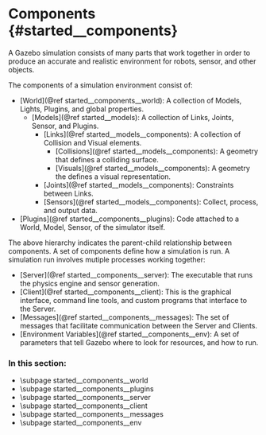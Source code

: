 Components {#started__components}
======================

A Gazebo simulation consists of many parts that work together in order to produce an accurate and realistic environment for robots, sensor, and other objects.

The components of a simulation environment consist of:

- [World](@ref started__components__world): A collection of Models, Lights, Plugins, and global properties.
  - [Models](@ref started__models): A collection of Links, Joints, Sensor, and Plugins.
    - [Links](@ref started__models__components): A collection of Collision and Visual elements.
      - [Collisions](@ref started__models__components): A geometry that defines a colliding surface.
      - [Visuals](@ref started__models__components): A geometry the defines a visual representation.
    - [Joints](@ref started__models__components): Constraints between Links.
    - [Sensors](@ref started__models__components): Collect, process, and output data.
- [Plugins](@ref started__components__plugins): Code attached to a World, Model, Sensor, of the simulator itself.

The above hierarchy indicates the parent-child relationship between components. A set of components define how a simulation is run. 
A simulation run involves mutiple processes working together:

- [Server](@ref started__components__server): The executable that runs the physics engine and sensor generation.
- [Client](@ref started__components__client): This is the graphical interface, command line tools, and custom programs that interface to the Server.
- [Messages](@ref started__components__messages): The set of messages that facilitate communication between the Server and Clients.
- [Environment Variables](@ref started__components__env): A set of parameters that tell Gazebo where to look for resources, and how to run.


### In this section:
- \subpage started__components__world
- \subpage started__components__plugins
- \subpage started__components__server
- \subpage started__components__client
- \subpage started__components__messages
- \subpage started__components__env

